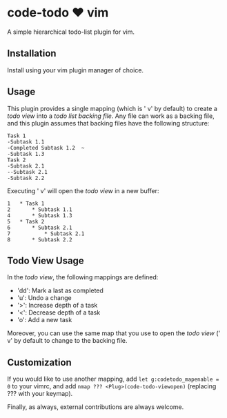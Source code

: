 code-todo :heart: vim
=====================
A simple hierarchical todo-list plugin for vim.

Installation
-----
Install using your vim plugin manager of choice.

Usage
-----
This plugin provides a single mapping (which is '<space> v' by default) to create a *todo view* into a *todo list backing file*. Any file can work as a backing file, and this plugin assumes that backing files have the following structure: 

```
Task 1
-Subtask 1.1
-Completed Subtask 1.2  ~
-Subtask 1.3
Task 2
-Subtask 2.1
--Subtask 2.1
-Subtask 2.2
```

Executing '<space> v' will open the *todo view* in a new buffer:
```
1	* Task 1
2	    * Subtask 1.1
4	    * Subtask 1.3
5	* Task 2
6	    * Subtask 2.1
7	        * Subtask 2.1
8	    * Subtask 2.2
```

Todo View Usage
---------------
In the *todo view*, the following mappings are defined:

 * 'dd': Mark a last as completed
 * 'u': Undo a change
 * '>': Increase depth of a task
 * '<': Decrease depth of a task
 * 'o': Add a new task

Moreover, you can use the same map that you use to open the *todo view* ('<space> v' by default to change to the backing file.

Customization
-----
If you would like to use another mapping, add `let g:codetodo_mapenable = 0` to your vimrc, and add `nmap ??? <Plug>(code-todo-viewopen)` (replacing ??? with your keymap).

Finally, as always, external contributions are always welcome.
